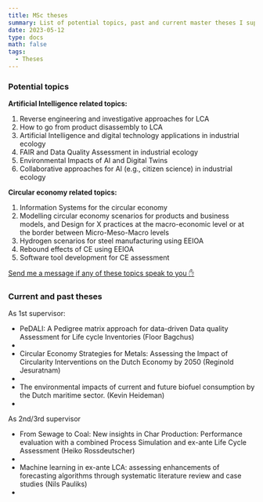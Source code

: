 ```yaml
---
title: MSc theses
summary: List of potential topics, past and current master theses I supervised from the MSc of industrial ecology at Leiden University
date: 2023-05-12
type: docs
math: false
tags:
  - Theses
---
```


### Potential topics

**Artificial Intelligence related topics:**
1.	Reverse engineering and investigative approaches for LCA
2.	How to go from product disassembly to LCA
3.	Artificial Intelligence and digital technology applications in industrial ecology
4.	FAIR and Data Quality Assessment in industrial ecology
5.	Environmental Impacts of AI and Digital Twins
6.	Collaborative approaches for AI (e.g., citizen science) in industrial ecology

**Circular economy related topics:**
1.	Information Systems for the circular economy
2.	Modelling circular economy scenarios for products and business models, and Design for X practices at the macro-economic level or at the border between Micro-Meso-Macro levels
3.	Hydrogen scenarios for steel manufacturing using EEIOA
4.	Rebound effects of CE using EEIOA
5.	Software tool development for CE assessment

[Send me a message if any of these topics speak to you :hand:](mailto:f.donati@cml.leidenuniv.nl?subject=MSc%20thesis/internship%20topic%20interest)



### Current and past theses

As 1st supervisor:
- PeDALI: A Pedigree matrix approach for data-driven Data quality Assessment for Life cycle Inventories (Floor Bagchus)
-
- Circular Economy Strategies for Metals: Assessing the Impact of Circularity Interventions on the Dutch Economy by 2050 (Reginold Jesuratnam)
-
- The environmental impacts of current and future biofuel consumption by the Dutch maritime sector. (Kevin Heideman)
-
As 2nd/3rd supervisor
- From Sewage to Coal: New insights in Char Production: Performance evaluation with a combined Process Simulation and ex-ante Life Cycle Assessment (Heiko Rossdeutscher)
-
- Machine learning in ex-ante LCA: assessing enhancements of forecasting algorithms through systematic literature review and case studies (Nils Pauliks)
-



